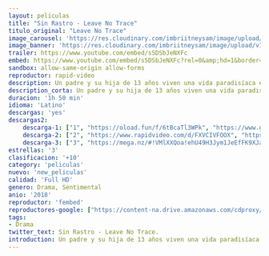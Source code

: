 ```yaml
---
layout: peliculas
title: "Sin Rastro - Leave No Trace"
titulo_original: "Leave No Trace"
image_carousel: 'https://res.cloudinary.com/imbriitneysam/image/upload/v1541734066/SinRastr-min.jpg'
image_banner: 'https://res.cloudinary.com/imbriitneysam/image/upload/v1541734067/leave-banner-min.jpg'
trailer: https://www.youtube.com/embed/sSDSbJeNXFc
embed: https://www.youtube.com/embed/sSDSbJeNXFc?rel=0&amp;hd=1&border=0&wmode=opaque&enablejsapi=1&modestbranding=1&controls=1&showinfo=1
sandbox: allow-same-origin allow-forms
reproductor: rapid-video
description: Un padre y su hija de 13 años viven una vida paradisíaca en un parque enorme de Portland, Oregon, hasta que un pequeño error complica sus vidas para siempre.
description_corta: Un padre y su hija de 13 años viven una vida paradisíaca en un parque enorme de Portland, Oregon, hasta que un pequeño error complica sus vidas para siempre.
duracion: '1h 50 min'
idioma: 'Latino'
descargas: 'yes'
descargas2:
    descarga-1: ["1", "https://oload.fun/f/6tBcaTl3WPk", "https://www.google.com/s2/favicons?domain=openload.co","OpenLoad","https://res.cloudinary.com/imbriitneysam/image/upload/v1541473684/mexico.png", "Latino", "Full HD"]
    descarga-2: ["2", "https://www.rapidvideo.com/d/FXVCIVFOOX", "https://www.google.com/s2/favicons?domain=www.rapidvideo.com","RapidVideo","https://res.cloudinary.com/imbriitneysam/image/upload/v1541473684/mexico.png", "Latino", "Full HD"]
    descarga-3: ["3", "https://mega.nz/#!VMlXXQoa!ehU49H3Jym1JeEfFK9XJaU9GkNXCl1Rt9Rxj6HE1P3I", "https://www.google.com/s2/favicons?domain=mega.nz","Mega","https://res.cloudinary.com/imbriitneysam/image/upload/v1541473684/mexico.png", "Latino", "Full HD"]
estrellas: '3'
clasificacion: '+10'
category: 'peliculas'
nuevo: 'new_peliculas'
calidad: 'Full HD'
genero: Drama, Sentimental
anio: '2018'
reproductor: 'fembed'
reproductores-google: ["https://content-na.drive.amazonaws.com/cdproxy/share/ermXg9pqy7NlkAOdYBMXuniOiqyi6Tiy1hTIvBfZYDg/nodes/nwhsFWQ0SUeQ31QNOvuWNA?nonce=o7Xq4Ymdnf4JUIxswyiPsrXdhctdgYy5OYqiCq8ILwP-wzz72QcsD6phLnkB0AmP"]
tags:
- Drama
twitter_text: Sin Rastro - Leave No Trace.
introduction: Un padre y su hija de 13 años viven una vida paradisíaca en un parque enorme de Portland, Oregon, hasta que un pequeño error complica sus vidas para siempre.
---
```



 







